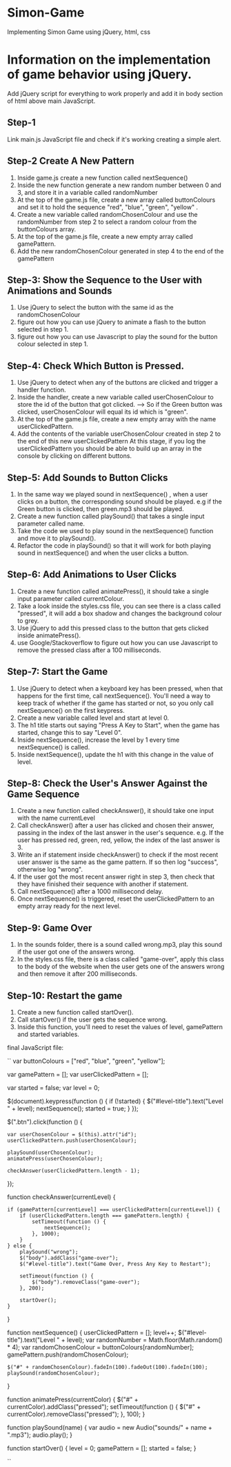 # Simon-Game
 Implementing Simon Game using jQuery, html, css

# Information on the implementation of game behavior using jQuery.
Add jQuery script for everything to work properly and add it in body section of html above main JavaScript.

## Step-1
Link main.js JavaScript file and check if it's working creating a simple alert.

## Step-2 Create A New Pattern
1. Inside game.js create a new function called nextSequence()
2. Inside the new function generate a new random number between 0 and 3, and store it in a variable called randomNumber
3. At the top of the game.js file, create a new array called buttonColours and set it to hold the sequence "red", "blue", "green", "yellow" .
4. Create a new variable called randomChosenColour and use the randomNumber from step 2 to select a random colour from the buttonColours array.
5. At the top of the game.js file, create a new empty array called gamePattern.
6. Add the new randomChosenColour generated in step 4 to the end of the gamePattern


## Step-3: Show the Sequence to the User with Animations and Sounds
1. Use jQuery to select the button with the same id as the randomChosenColour
2. figure out how you can use jQuery to animate a flash to the button selected in step 1.
3. figure out how you can use Javascript to play the sound for the button colour selected in step 1.


## Step-4: Check Which Button is Pressed.
1. Use jQuery to detect when any of the buttons are clicked and trigger a handler function.
2. Inside the handler, create a new variable called userChosenColour to store the id of the button that got clicked.
--> So if the Green button was clicked, userChosenColour will equal its id which is "green".
3. At the top of the game.js file, create a new empty array with the name userClickedPattern.
4. Add the contents of the variable userChosenColour created in step 2 to the end of this new userClickedPattern
At this stage, if you log the userClickedPattern you should be able to build up an array in the console by clicking on different buttons.


## Step-5: Add Sounds to Button Clicks
1. In the same way we played sound in nextSequence() , when a user clicks on a button, the corresponding sound should be played. e.g if the Green button is clicked, then green.mp3 should be played.
2. Create a new function called playSound() that takes a single input parameter called name.
3. Take the code we used to play sound in the nextSequence() function and move it to playSound().
4. Refactor the code in playSound() so that it will work for both playing sound in nextSequence() and when the user clicks a button.


## Step-6: Add Animations to User Clicks
1. Create a new function called animatePress(), it should take a single input parameter called currentColour.
2. Take a look inside the styles.css file, you can see there is a class called "pressed", it will add a box shadow and changes the background colour to grey.
3. Use jQuery to add this pressed class to the button that gets clicked inside animatePress().
4. use Google/Stackoverflow to figure out how you can use Javascript to remove the pressed class after a 100 milliseconds.


## Step-7: Start the Game
1. Use jQuery to detect when a keyboard key has been pressed, when that happens for the first time, call nextSequence().
You'll need a way to keep track of whether if the game has started or not, so you only call nextSequence() on the first keypress.
2. Create a new variable called level and start at level 0.
3. The h1 title starts out saying "Press A Key to Start", when the game has started, change this to say "Level 0".
4. Inside nextSequence(), increase the level by 1 every time nextSequence() is called.
5. Inside nextSequence(), update the h1 with this change in the value of level.


## Step-8: Check the User's Answer Against the Game Sequence
1. Create a new function called checkAnswer(), it should take one input with the name currentLevel
2. Call checkAnswer() after a user has clicked and chosen their answer, passing in the index of the last answer in the user's sequence.
e.g. If the user has pressed red, green, red, yellow, the index of the last answer is 3.
3. Write an if statement inside checkAnswer() to check if the most recent user answer is the same as the game pattern. If so then log "success", otherwise log "wrong".
4. If the user got the most recent answer right in step 3, then check that they have finished their sequence with another if statement.
5. Call nextSequence() after a 1000 millisecond delay.
6. Once nextSequence() is triggered, reset the userClickedPattern to an empty array ready for the next level.


## Step-9: Game Over
1. In the sounds folder, there is a sound called wrong.mp3, play this sound if the user got one of the answers wrong.
2. In the styles.css file, there is a class called "game-over", apply this class to the body of the website when the user gets one of the answers wrong and then remove it after 200 milliseconds.


## Step-10: Restart the game
1. Create a new function called startOver().
2. Call startOver() if the user gets the sequence wrong.
3. Inside this function, you'll need to reset the values of level, gamePattern and started variables.

final JavaScript file:

``
var buttonColours = ["red", "blue", "green", "yellow"];

var gamePattern = [];
var userClickedPattern = [];

var started = false;
var level = 0;

$(document).keypress(function () {
    if (!started) {
        $("#level-title").text("Level " + level);
        nextSequence();
        started = true;
    }
});

$(".btn").click(function () {

    var userChosenColour = $(this).attr("id");
    userClickedPattern.push(userChosenColour);

    playSound(userChosenColour);
    animatePress(userChosenColour);

    checkAnswer(userClickedPattern.length - 1);
});

function checkAnswer(currentLevel) {

    if (gamePattern[currentLevel] === userClickedPattern[currentLevel]) {
        if (userClickedPattern.length === gamePattern.length) {
            setTimeout(function () {
                nextSequence();
            }, 1000);
        }
    } else {
        playSound("wrong");
        $("body").addClass("game-over");
        $("#level-title").text("Game Over, Press Any Key to Restart");

        setTimeout(function () {
            $("body").removeClass("game-over");
        }, 200);

        startOver();
    }
}


function nextSequence() {
    userClickedPattern = [];
    level++;
    $("#level-title").text("Level " + level);
    var randomNumber = Math.floor(Math.random() * 4);
    var randomChosenColour = buttonColours[randomNumber];
    gamePattern.push(randomChosenColour);

    $("#" + randomChosenColour).fadeIn(100).fadeOut(100).fadeIn(100);
    playSound(randomChosenColour);
}

function animatePress(currentColor) {
    $("#" + currentColor).addClass("pressed");
    setTimeout(function () {
        $("#" + currentColor).removeClass("pressed");
    }, 100);
}

function playSound(name) {
    var audio = new Audio("sounds/" + name + ".mp3");
    audio.play();
}

function startOver() {
    level = 0;
    gamePattern = [];
    started = false;
}

``
